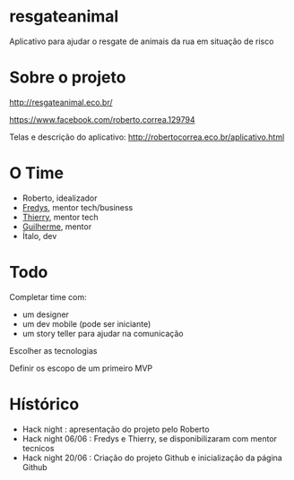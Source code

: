 # resgateanimal
Aplicativo para ajudar o resgate de animais da rua em situação de risco

# Sobre o projeto

http://resgateanimal.eco.br/

https://www.facebook.com/roberto.correa.129794

Telas e descrição do aplicativo: http://robertocorrea.eco.br/aplicativo.html

# O Time

- Roberto, idealizador
- [Fredys](https://github.com/FredySchaible), mentor tech/business 
- [Thierry](https://github.com/thithi32), mentor tech
- [Guilherme](https://github.com/biketrooper), mentor
- Ítalo, dev

# Todo

Completar time com:
- um designer
- um dev mobile (pode ser iniciante)
- um story teller para ajudar na comunicação

Escolher as tecnologias

Definir os escopo de um primeiro MVP

# Hístórico

- Hack night : apresentação do projeto pelo Roberto
- Hack night 06/06 : Fredys e Thierry, se disponibilizaram com mentor tecnicos
- Hack night 20/06 : Criação do projeto Github e inicialização da página Github


